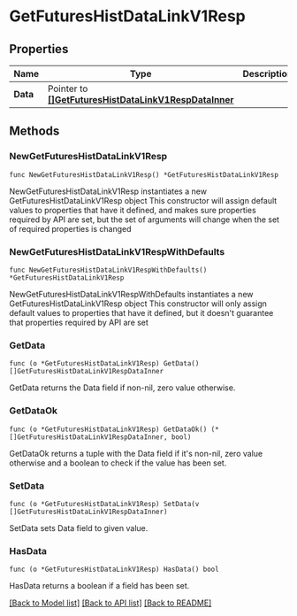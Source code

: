 # GetFuturesHistDataLinkV1Resp

## Properties

Name | Type | Description | Notes
------------ | ------------- | ------------- | -------------
**Data** | Pointer to [**[]GetFuturesHistDataLinkV1RespDataInner**](GetFuturesHistDataLinkV1RespDataInner.md) |  | [optional] 

## Methods

### NewGetFuturesHistDataLinkV1Resp

`func NewGetFuturesHistDataLinkV1Resp() *GetFuturesHistDataLinkV1Resp`

NewGetFuturesHistDataLinkV1Resp instantiates a new GetFuturesHistDataLinkV1Resp object
This constructor will assign default values to properties that have it defined,
and makes sure properties required by API are set, but the set of arguments
will change when the set of required properties is changed

### NewGetFuturesHistDataLinkV1RespWithDefaults

`func NewGetFuturesHistDataLinkV1RespWithDefaults() *GetFuturesHistDataLinkV1Resp`

NewGetFuturesHistDataLinkV1RespWithDefaults instantiates a new GetFuturesHistDataLinkV1Resp object
This constructor will only assign default values to properties that have it defined,
but it doesn't guarantee that properties required by API are set

### GetData

`func (o *GetFuturesHistDataLinkV1Resp) GetData() []GetFuturesHistDataLinkV1RespDataInner`

GetData returns the Data field if non-nil, zero value otherwise.

### GetDataOk

`func (o *GetFuturesHistDataLinkV1Resp) GetDataOk() (*[]GetFuturesHistDataLinkV1RespDataInner, bool)`

GetDataOk returns a tuple with the Data field if it's non-nil, zero value otherwise
and a boolean to check if the value has been set.

### SetData

`func (o *GetFuturesHistDataLinkV1Resp) SetData(v []GetFuturesHistDataLinkV1RespDataInner)`

SetData sets Data field to given value.

### HasData

`func (o *GetFuturesHistDataLinkV1Resp) HasData() bool`

HasData returns a boolean if a field has been set.


[[Back to Model list]](../README.md#documentation-for-models) [[Back to API list]](../README.md#documentation-for-api-endpoints) [[Back to README]](../README.md)


